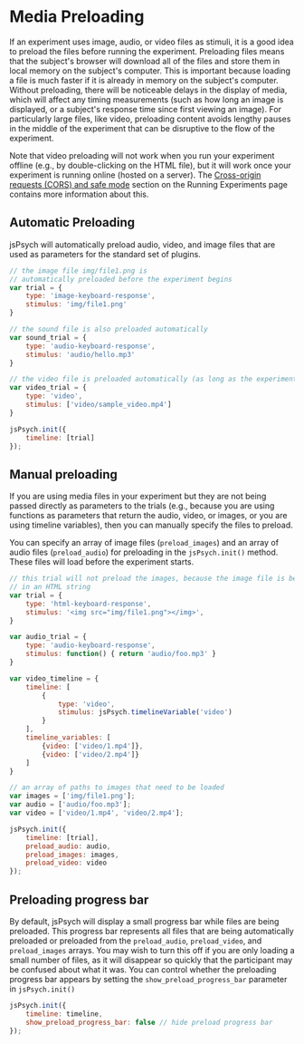 # Media Preloading

If an experiment uses image, audio, or video files as stimuli, it is a good idea to preload the files before running the experiment. Preloading files means that the subject's browser will download all of the files and store them in local memory on the subject's computer. This is important because loading a file is much faster if it is already in memory on the subject's computer. Without preloading, there will be noticeable delays in the display of media, which will affect any timing measurements (such as how long an image is displayed, or a subject's response time since first viewing an image). For particularly large files, like video, preloading content avoids lengthy pauses in the middle of the experiment that can be disruptive to the flow of the experiment.

Note that video preloading will not work when you run your experiment offline (e.g., by double-clicking on the HTML file), but it will work once your experiment is running online (hosted on a server). The [Cross-origin requests (CORS) and safe mode](running-experiments.md#cross-origin-requests-cors-and-safe-mode) section on the Running Experiments page contains more information about this.

## Automatic Preloading

jsPsych will automatically preload audio, video, and image files that are used as parameters for the standard set of plugins.

```javascript
// the image file img/file1.png is
// automatically preloaded before the experiment begins
var trial = {
	type: 'image-keyboard-response',
	stimulus: 'img/file1.png'
}

// the sound file is also preloaded automatically
var sound_trial = {
	type: 'audio-keyboard-response',
	stimulus: 'audio/hello.mp3'
}

// the video file is preloaded automatically (as long as the experiment is running on a server)
var video_trial = {
	type: 'video',
	stimulus: ['video/sample_video.mp4']
}

jsPsych.init({
	timeline: [trial]
});
```

## Manual preloading

If you are using media files in your experiment but they are not being passed directly as parameters to the trials (e.g., because you are using functions as parameters that return the audio, video, or images, or you are using timeline variables), then you can manually specify the files to preload.

You can specify an array of image files (`preload_images`) and an array of audio files (`preload_audio`) for preloading in the `jsPsych.init()` method. These files will load before the experiment starts.

```javascript
// this trial will not preload the images, because the image file is being used
// in an HTML string
var trial = {
	type: 'html-keyboard-response',
	stimulus: '<img src="img/file1.png"></img>',
}

var audio_trial = {
	type: 'audio-keyboard-response',
	stimulus: function() { return 'audio/foo.mp3' }
}

var video_timeline = {
	timeline: [
		{
			type: 'video',
			stimulus: jsPsych.timelineVariable('video')
		}
	],
	timeline_variables: [
		{video: ['video/1.mp4']},
		{video: ['video/2.mp4']}
	]
}

// an array of paths to images that need to be loaded
var images = ['img/file1.png'];
var audio = ['audio/foo.mp3'];
var video = ['video/1.mp4', 'video/2.mp4'];

jsPsych.init({
	timeline: [trial],
	preload_audio: audio,
	preload_images: images,
	preload_video: video
});

```

## Preloading progress bar

By default, jsPsych will display a small progress bar while files are being preloaded. This progress bar represents all files that are being automatically preloaded or preloaded from the `preload_audio`, `preload_video`, and `preload_images` arrays. You may wish to turn this off if you are only loading a small number of files, as it will disappear so quickly that the participant may be confused about what it was. You can control whether the preloading progress bar appears by setting the `show_preload_progress_bar` parameter in `jsPsych.init()`

```javascript
jsPsych.init({
	timeline: timeline,
	show_preload_progress_bar: false // hide preload progress bar
});
```
